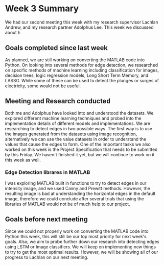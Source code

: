 # Week 3 Summary
We had our second meeting this week with my research supervisor Lachlan Andrew, and my research partner Adolphus Lee. This week we discussed about h

## Goals completed since last week
As planned, we are still working on converting the MATLAB code into Python. On looking into several methods for edge detection, we researched on specific methods of machine learning including classification for images, decision trees, logic regression models, Long Short Term Memory, and LASSO. While some of these can be used to detect the plunges or surges of electricity, some would not be useful.

## Meeting and Research conducted
Both me and Adolphus have looked into and understood the datasets. We explored different machine learning techniques and probed into the implementation details of different models and implementations. We are researching to detect edges in two possible ways. The first way is to use the images generated from the datasets using image recognition, alternatively we can use the value datasets in order to understand the values that cause the edges to form. One of the important tasks we also worked on this week is the Project Specification that needs to be submitted by this Friday. We haven't finished it yet, but we will continue to work on it this week as well.

###  Edge Detection librares in MATLAB
I was exploring MATLAB built in functions to try to detect edges in our intensity image, and we used Canny and Prewitt methods. However, the resulting image is bad at understanding the horizontal edges in the default image, therefore we could conclude after several trials that using the libraries of MATLAB would not be of much help to our project.

## Goals before next meeting
Since we could not properly work on converting the MATLAB code into Python this week, this will still be our top most priority for next week's goals. Also, we aim to probe further down our research into detecting edges using LSTM or Image classifiers. We will keep on implementing new things to try to get the most optimal results. However, we will be showing all of our progress to Lachlan on our next meeting.

